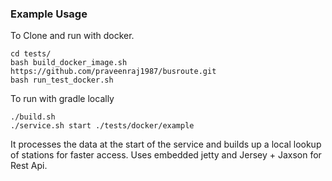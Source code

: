 
### Example Usage

To Clone and run with docker.

```
cd tests/
bash build_docker_image.sh https://github.com/praveenraj1987/busroute.git
bash run_test_docker.sh

```

To run with gradle locally

```
./build.sh
./service.sh start ./tests/docker/example
```

It processes the data at the start of the service and builds up a local lookup of stations for faster access.
Uses embedded jetty and Jersey + Jaxson for Rest Api.